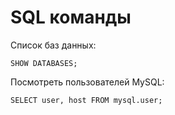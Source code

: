 # SQL команды

Список баз данных:

```
SHOW DATABASES;
```

Посмотреть пользователей MySQL:

```
SELECT user, host FROM mysql.user;
```